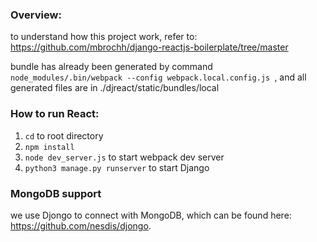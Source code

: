 ### Overview:
to understand how this project work, refer to:
https://github.com/mbrochh/django-reactjs-boilerplate/tree/master

bundle has already been generated by command `node_modules/.bin/webpack --config webpack.local.config.js
`, and all generated files are in ./djreact/static/bundles/local

### How to run React:
1. `cd` to root directory
1. `npm install`
1. `node dev_server.js` to start webpack dev server
1. `python3 manage.py runserver` to start Django

### MongoDB support
we use Djongo to connect with MongoDB, which can be found here:
https://github.com/nesdis/djongo.
